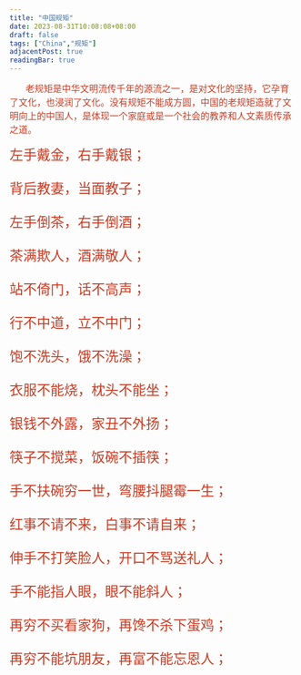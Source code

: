 ```yaml
---
title: "中国规矩"
date: 2023-08-31T10:08:08+08:00
draft: false
tags: ["China","规矩"]
adjacentPost: true
readingBar: true
---
```


&emsp;&emsp;<font size=3 color=#c83c23>老规矩是中华文明流传千年的源流之一，是对文化的坚持，它孕育了文化，也浸润了文化。没有规矩不能成方圆，中国的老规矩造就了文明向上的中国人，是体现一个家庭或是一个社会的教养和人文素质传承之道。</font>

<font size=5 color=#c83c23>左手戴金，右手戴银；

背后教妻，当面教子；

左手倒茶，右手倒酒；

茶满欺人，酒满敬人；

站不倚门，话不高声；

行不中道，立不中门；

饱不洗头，饿不洗澡；

衣服不能烧，枕头不能坐；

银钱不外露，家丑不外扬；

筷子不搅菜，饭碗不插筷；

手不扶碗穷一世，弯腰抖腿霉一生；

红事不请不来，白事不请自来；

伸手不打笑脸人，开口不骂送礼人；

手不能指人眼，眼不能斜人；

再穷不买看家狗，再馋不杀下蛋鸡；

再穷不能坑朋友，再富不能忘恩人；</font>
